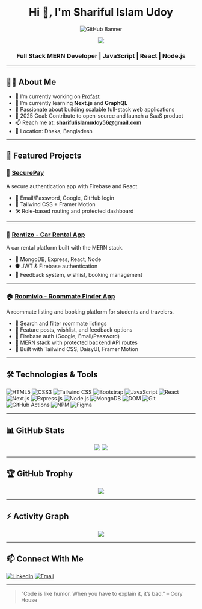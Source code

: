 <h1 align="center">Hi 👋, I'm Shariful Islam Udoy</h1>

<p align="center">
  <img src="https://raw.githubusercontent.com/sharifulislamudoy/sharifulislamudoy/main/Untitled design (83).png" alt="GitHub Banner" />
</p>

<p align="center">
  <img src="https://readme-typing-svg.demolab.com/?lines=MERN+Stack+Developer;Open+Source+Contributor;Always+Learning+New+Tech&center=true&width=440&height=45&color=61dafb&vCenter=true&pause=1000&size=22" />
</p>

<h3 align="center">Full Stack MERN Developer | JavaScript | React | Node.js</h3>

---

## 👨‍💻 About Me

- 🔭 I’m currently working on [Profast](https://github.com/sharifulislamudoy/Pro-Fast-Client)
- 🌱 I’m currently learning **Next.js** and **GraphQL**
- 🧠 Passionate about building scalable full-stack web applications
- 🎯 2025 Goal: Contribute to open-source and launch a SaaS product
- 📫 Reach me at: **sharifulislamudoy56@gmail.com**
- 📍 Location: Dhaka, Bangladesh

---

## 🚀 Featured Projects

### 🔐 [SecurePay](https://github.com/sharifulislamudoy/Secure-Pay)
A secure authentication app with Firebase and React.

- 🔐 Email/Password, Google, GitHub login
- 🎨 Tailwind CSS + Framer Motion
- 🛠 Role-based routing and protected dashboard

---

### 🚗 [Rentizo - Car Rental App](https://github.com/sharifulislamudoy/Rentizo)
A car rental platform built with the MERN stack.

- 🧠 MongoDB, Express, React, Node
- 🛡️ JWT & Firebase authentication
- 💬 Feedback system, wishlist, booking management

---

### 🏠 [Roomivio - Roommate Finder App](https://github.com/sharifulislamudoy/roomivio)
A roommate listing and booking platform for students and travelers.

- 🔎 Search and filter roommate listings
- 📌 Feature posts, wishlist, and feedback options
- 🔐 Firebase auth (Google, Email/Password)
- 🧠 MERN stack with protected backend API routes
- 🎨 Built with Tailwind CSS, DaisyUI, Framer Motion

---

## 🛠️ Technologies & Tools

<p>
  <img alt="HTML5" src="https://img.shields.io/badge/-HTML5-E34F26?style=flat-square&logo=html5&logoColor=white" />
  <img alt="CSS3" src="https://img.shields.io/badge/-CSS3-1572B6?style=flat-square&logo=css3&logoColor=white" />
  <img alt="Tailwind CSS" src="https://img.shields.io/badge/-TailwindCSS-38B2AC?style=flat-square&logo=tailwind-css&logoColor=white" />
  <img alt="Bootstrap" src="https://img.shields.io/badge/-Bootstrap-7952B3?style=flat-square&logo=bootstrap&logoColor=white" />
  <img alt="JavaScript" src="https://img.shields.io/badge/-JavaScript-F7DF1E?style=flat-square&logo=javascript&logoColor=black" />
  <img alt="React" src="https://img.shields.io/badge/-React-45b8d8?style=flat-square&logo=react&logoColor=white" />
  <img alt="Next.js" src="https://img.shields.io/badge/-NextJs-ea2845?style=flat-square&logo=next.js&logoColor=white" />
  <img alt="Express.js" src="https://img.shields.io/badge/-Express.js-000000?style=flat-square&logo=express&logoColor=white" />
  <img alt="Node.js" src="https://img.shields.io/badge/-Nodejs-43853d?style=flat-square&logo=node.js&logoColor=white" />
  <img alt="MongoDB" src="https://img.shields.io/badge/-MongoDB-13aa52?style=flat-square&logo=mongodb&logoColor=white" />
  <img alt="DOM" src="https://img.shields.io/badge/-DOM-1E90FF?style=flat-square&logo=webcomponents.org&logoColor=white" />
  <img alt="Git" src="https://img.shields.io/badge/-Git-F05032?style=flat-square&logo=git&logoColor=white" />
  <img alt="GitHub Actions" src="https://img.shields.io/badge/-Github_Actions-2088FF?style=flat-square&logo=github-actions&logoColor=white" />
  <img alt="NPM" src="https://img.shields.io/badge/-NPM-CB3837?style=flat-square&logo=npm&logoColor=white" />
  <img alt="Figma" src="https://img.shields.io/badge/-Figma-F24E1E?style=flat-square&logo=figma&logoColor=white" />
</p>

---

## 📊 GitHub Stats

<p align="center">
  <img src="https://github-readme-stats.vercel.app/api?username=sharifulislamudoy&show_icons=true&theme=radical" />
  <img src="https://github-readme-streak-stats.herokuapp.com/?user=sharifulislamudoy&theme=radical" />
</p>

---

## 🏆 GitHub Trophy

<p align="center">
  <img src="https://github-profile-trophy.vercel.app/?username=sharifulislamudoy&theme=dracula&no-frame=true&row=1" />
</p>

---

## ⚡ Activity Graph

<p align="center">
  <img src="https://github-readme-activity-graph.vercel.app/graph?username=sharifulislamudoy&theme=react-dark" />
</p>

---

## 📫 Connect With Me

[![LinkedIn](https://img.shields.io/badge/-LinkedIn-0077B5?style=flat-square&logo=linkedin&logoColor=white)](https://linkedin.com/in/your-profile)
[![Email](https://img.shields.io/badge/-Email-D14836?style=flat-square&logo=gmail&logoColor=white)](mailto:sharifulislamudoy56@gmail.com)

---

> “Code is like humor. When you have to explain it, it’s bad.” – Cory House

